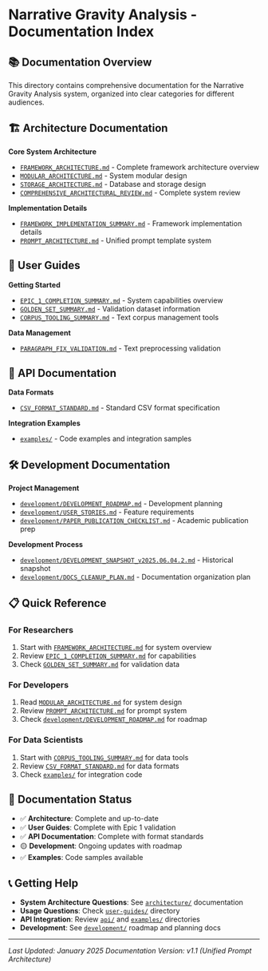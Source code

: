# Narrative Gravity Analysis - Documentation Index

## 📚 Documentation Overview

This directory contains comprehensive documentation for the Narrative Gravity Analysis system, organized into clear categories for different audiences.

## 🏗️ Architecture Documentation

**Core System Architecture**
- [`FRAMEWORK_ARCHITECTURE.md`](architecture/FRAMEWORK_ARCHITECTURE.md) - Complete framework architecture overview
- [`MODULAR_ARCHITECTURE.md`](architecture/MODULAR_ARCHITECTURE.md) - System modular design
- [`STORAGE_ARCHITECTURE.md`](architecture/STORAGE_ARCHITECTURE.md) - Database and storage design
- [`COMPREHENSIVE_ARCHITECTURAL_REVIEW.md`](architecture/COMPREHENSIVE_ARCHITECTURAL_REVIEW.md) - Complete system review

**Implementation Details**
- [`FRAMEWORK_IMPLEMENTATION_SUMMARY.md`](architecture/FRAMEWORK_IMPLEMENTATION_SUMMARY.md) - Framework implementation details
- [`PROMPT_ARCHITECTURE.md`](architecture/PROMPT_ARCHITECTURE.md) - Unified prompt template system

## 👥 User Guides

**Getting Started**
- [`EPIC_1_COMPLETION_SUMMARY.md`](user-guides/EPIC_1_COMPLETION_SUMMARY.md) - System capabilities overview
- [`GOLDEN_SET_SUMMARY.md`](user-guides/GOLDEN_SET_SUMMARY.md) - Validation dataset information
- [`CORPUS_TOOLING_SUMMARY.md`](user-guides/CORPUS_TOOLING_SUMMARY.md) - Text corpus management tools

**Data Management**
- [`PARAGRAPH_FIX_VALIDATION.md`](user-guides/PARAGRAPH_FIX_VALIDATION.md) - Text preprocessing validation

## 🔌 API Documentation

**Data Formats**
- [`CSV_FORMAT_STANDARD.md`](api/CSV_FORMAT_STANDARD.md) - Standard CSV format specification

**Integration Examples**
- [`examples/`](examples/) - Code examples and integration samples

## 🛠️ Development Documentation

**Project Management**
- [`development/DEVELOPMENT_ROADMAP.md`](development/DEVELOPMENT_ROADMAP.md) - Development planning
- [`development/USER_STORIES.md`](development/USER_STORIES.md) - Feature requirements
- [`development/PAPER_PUBLICATION_CHECKLIST.md`](development/PAPER_PUBLICATION_CHECKLIST.md) - Academic publication prep

**Development Process**
- [`development/DEVELOPMENT_SNAPSHOT_v2025.06.04.2.md`](development/DEVELOPMENT_SNAPSHOT_v2025.06.04.2.md) - Historical snapshot
- [`development/DOCS_CLEANUP_PLAN.md`](development/DOCS_CLEANUP_PLAN.md) - Documentation organization plan

## 📋 Quick Reference

### **For Researchers**
1. Start with [`FRAMEWORK_ARCHITECTURE.md`](architecture/FRAMEWORK_ARCHITECTURE.md) for system overview
2. Review [`EPIC_1_COMPLETION_SUMMARY.md`](user-guides/EPIC_1_COMPLETION_SUMMARY.md) for capabilities
3. Check [`GOLDEN_SET_SUMMARY.md`](user-guides/GOLDEN_SET_SUMMARY.md) for validation data

### **For Developers**
1. Read [`MODULAR_ARCHITECTURE.md`](architecture/MODULAR_ARCHITECTURE.md) for system design
2. Review [`PROMPT_ARCHITECTURE.md`](architecture/PROMPT_ARCHITECTURE.md) for prompt system
3. Check [`development/DEVELOPMENT_ROADMAP.md`](development/DEVELOPMENT_ROADMAP.md) for roadmap

### **For Data Scientists**
1. Start with [`CORPUS_TOOLING_SUMMARY.md`](user-guides/CORPUS_TOOLING_SUMMARY.md) for data tools
2. Review [`CSV_FORMAT_STANDARD.md`](api/CSV_FORMAT_STANDARD.md) for data formats
3. Check [`examples/`](examples/) for integration code

## 🔄 Documentation Status

- ✅ **Architecture**: Complete and up-to-date
- ✅ **User Guides**: Complete with Epic 1 validation
- ✅ **API Documentation**: Complete with format standards
- 🟡 **Development**: Ongoing updates with roadmap
- ✅ **Examples**: Code samples available

## 📞 Getting Help

- **System Architecture Questions**: See [`architecture/`](architecture/) documentation
- **Usage Questions**: Check [`user-guides/`](user-guides/) directory
- **API Integration**: Review [`api/`](api/) and [`examples/`](examples/) directories
- **Development**: See [`development/`](development/) roadmap and planning docs

---

*Last Updated: January 2025*
*Documentation Version: v1.1 (Unified Prompt Architecture)* 